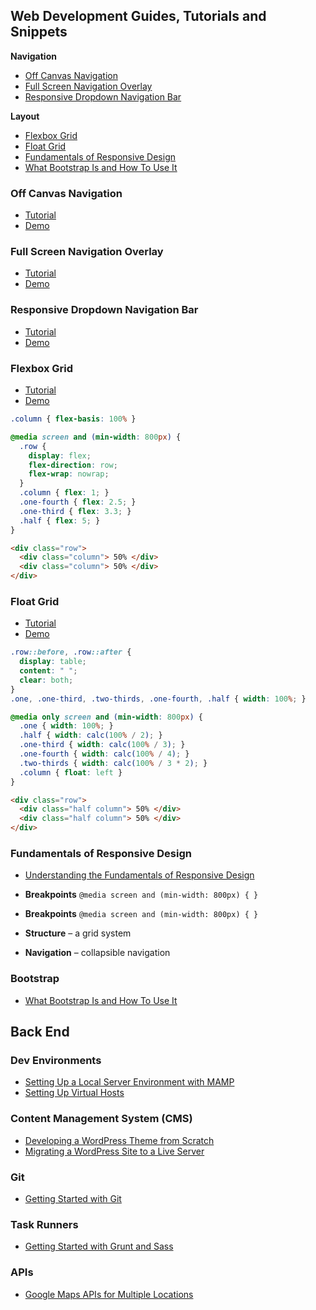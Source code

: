 ## Web Development Guides, Tutorials and Snippets

**Navigation**
* [Off Canvas Navigation](#off-canvas-navigation) 
* [Full Screen Navigation Overlay](#full-screen-navigation-overlay) 
* [Responsive Dropdown Navigation Bar](#responsive-dropdown-navigation-bar)

**Layout**
* [Flexbox Grid](#flexbox-grid)
* [Float Grid](#float-grid)
* [Fundamentals of Responsive Design](#fundamentals-of-responsive-design)
* [What Bootstrap Is and How To Use It](#bootstrap)


### Off Canvas Navigation
* [Tutorial](http://www.taniarascia.com/off-canvas-navigation/)
* [Demo](http://codepen.io/taniarascia/full/QjBwpB/)

### Full Screen Navigation Overlay
* [Tutorial](http://www.taniarascia.com/full-screen-navigation-overlay/)
* [Demo](http://codepen.io/taniarascia/full/yYrXRG/) 

### Responsive Dropdown Navigation Bar
* [Tutorial](http://www.taniarascia.com/responsive-dropdown-navigation-bar/)
* [Demo](http://codepen.io/taniarascia/full/dYvvYv/)

###  Flexbox Grid

* [Tutorial](http://www.taniarascia.com/easiest-flex-grid-ever/)
* [Demo](http://codepen.io/taniarascia/full/rOLEGe/)

```css
.column { flex-basis: 100% }

@media screen and (min-width: 800px) {
  .row {
    display: flex;
    flex-direction: row;
    flex-wrap: nowrap;
  }
  .column { flex: 1; }
  .one-fourth { flex: 2.5; }
  .one-third { flex: 3.3; }
  .half { flex: 5; }
}
```

```html
<div class="row">
  <div class="column"> 50% </div>
  <div class="column"> 50% </div>
</div>
```

### Float Grid

* [Tutorial](http://www.taniarascia.com/you-dont-need-a-framework/)
* [Demo](http://codepen.io/taniarascia/pen/GpGdyy)

```css
.row::before, .row::after {
  display: table;
  content: " ";
  clear: both;
}
.one, .one-third, .two-thirds, .one-fourth, .half { width: 100%; }

@media only screen and (min-width: 800px) {
  .one { width: 100%; }
  .half { width: calc(100% / 2); }
  .one-third { width: calc(100% / 3); }
  .one-fourth { width: calc(100% / 4); }
  .two-thirds { width: calc(100% / 3 * 2); }
  .column { float: left }
}
```
```html
<div class="row">
  <div class="half column"> 50% </div>
  <div class="half column"> 50% </div>
</div>
```

### Fundamentals of Responsive Design
* [Understanding the Fundamentals of Responsive Design](http://www.taniarascia.com/you-dont-need-a-framework/)

* **Breakpoints** 
   `@media screen and (min-width: 800px) { }`
* **Breakpoints** 
   `@media screen and (min-width: 800px) { }`
* **Structure** – a grid system
* **Navigation** – collapsible navigation


### Bootstrap

* [What Bootstrap Is and How To Use It](http://www.taniarascia.com/what-is-bootstrap-and-how-do-i-use-it/)

## Back End

### Dev Environments

* [Setting Up a Local Server Environment with MAMP](http://www.taniarascia.com/local-environment/)
* [Setting Up Virtual Hosts](http://www.taniarascia.com/setting-up-virtual-hosts/)

### Content Management System (CMS)

* [Developing a WordPress Theme from Scratch](http://www.taniarascia.com/developing-a-wordpress-theme-from-scratch/)
* [Migrating a WordPress Site to a Live Server](http://www.taniarascia.com/migrating-a-wordpress-site-to-a-live-server/)

### Git

* [Getting Started with Git](http://www.taniarascia.com/getting-started-with-git/)

### Task Runners

* [Getting Started with Grunt and Sass](http://www.taniarascia.com/getting-started-with-grunt-and-sass/)

### APIs

* [Google Maps APIs for Multiple Locations](http://www.taniarascia.com/google-maps-apis-for-multiple-locations/)
